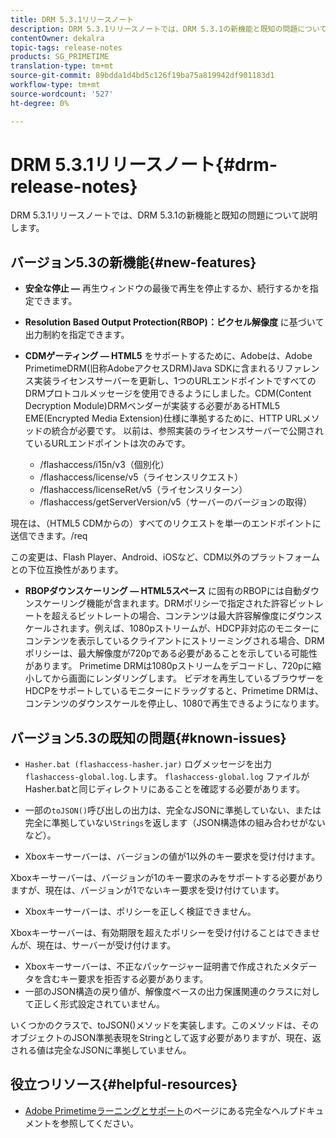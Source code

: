 ```yaml
---
title: DRM 5.3.1リリースノート
description: DRM 5.3.1リリースノートでは、DRM 5.3.1の新機能と既知の問題について説明します。
contentOwner: dekalra
topic-tags: release-notes
products: SG_PRIMETIME
translation-type: tm+mt
source-git-commit: 89bdda1d4bd5c126f19ba75a819942df901183d1
workflow-type: tm+mt
source-wordcount: '527'
ht-degree: 0%

---
```



# DRM 5.3.1リリースノート{#drm-release-notes}

DRM 5.3.1リリースノートでは、DRM 5.3.1の新機能と既知の問題について説明します。

## バージョン5.3の新機能{#new-features}

* **安全な停止 —** 再生ウィンドウの最後で再生を停止するか、続行するかを指定できます。
* **Resolution Based Output Protection(RBOP)：ピクセル解像度** に基づいて出力制約を指定できます。
* **CDMゲーティング — HTML5** をサポートするために、Adobeは、Adobe PrimetimeDRM(旧称AdobeアクセスDRM)Java SDKに含まれるリファレンス実装ライセンスサーバーを更新し、1つのURLエンドポイントですべてのDRMプロトコルメッセージを使用できるようにしました。CDM(Content Decryption Module)DRMベンダーが実装する必要があるHTML5 EME(Encrypted Media Extension)仕様に準拠するために、HTTP URLメソッドの統合が必要です。 以前は、参照実装のライセンスサーバーで公開されているURLエンドポイントは次のみです。

   * /flashaccess/i15n/v3（個別化）
   * /flashaccess/license/v5（ライセンスリクエスト）
   * /flashaccess/licenseRet/v5（ライセンスリターン）
   * /flashaccess/getServerVersion/v5（サーバーのバージョンの取得）

現在は、（HTML5 CDMからの）すべてのリクエストを単一のエンドポイントに送信できます。/req

この変更は、Flash Player、Android、iOSなど、CDM以外のプラットフォームとの下位互換性があります。

* **RBOPダウンスケーリング — HTML5スペース** に固有のRBOPには自動ダウンスケーリング機能が含まれます。DRMポリシーで指定された許容ビットレートを超えるビットレートの場合、コンテンツは最大許容解像度にダウンスケールされます。例えば、1080pストリームが、HDCP非対応のモニターにコンテンツを表示しているクライアントにストリーミングされる場合、DRMポリシーは、最大解像度が720pである必要があることを示している可能性があります。 Primetime DRMは1080pストリームをデコードし、720pに縮小してから画面にレンダリングします。 ビデオを再生しているブラウザーをHDCPをサポートしているモニターにドラッグすると、Primetime DRMは、コンテンツのダウンスケールを停止し、1080で再生できるようになります。

## バージョン5.3の既知の問題{#known-issues}

* `Hasher.bat (flashaccess-hasher.jar)` ログメッセージを出力 `flashaccess-global.log.`します。 `flashaccess-global.log` ファイルがHasher.batと同じディレクトリにあることを確認する必要があります。

* 一部の`toJSON()`呼び出しの出力は、完全なJSONに準拠していない、または完全に準拠していない`Strings`を返します（JSON構造体の組み合わせがないなど）。

* Xboxキーサーバーは、バージョンの値が1以外のキー要求を受け付けます。

Xboxキーサーバーは、バージョンが1のキー要求のみをサポートする必要がありますが、現在は、バージョンが1でないキー要求を受け付けています。

* Xboxキーサーバーは、ポリシーを正しく検証できません。

Xboxキーサーバーは、有効期限を超えたポリシーを受け付けることはできませんが、現在は、サーバーが受け付けます。

* Xboxキーサーバーは、不正なパッケージャー証明書で作成されたメタデータを含むキー要求を拒否する必要があります。
* 一部のJSON構造の戻り値が、解像度ベースの出力保護関連のクラスに対して正しく形式設定されていません。

いくつかのクラスで、toJSON()メソッドを実装します。このメソッドは、そのオブジェクトのJSON準拠表現をStringとして返す必要がありますが、現在、返される値は完全なJSONに準拠していません。

## 役立つリソース{#helpful-resources}

* [Adobe Primetimeラーニングとサポート](https://helpx.adobe.com/support/primetime.html)のページにある完全なヘルプドキュメントを参照してください。
